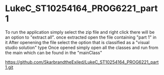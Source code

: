 # LukeC_ST10254164_PROG6221_part1
To run the application simply select the zip file and right click there will be an option to "extract all".
once extracted open the file containing "part 1" in it
After openening the file select the option that is classified as a "visual studio solution" type
Once opened simply open all the classes and run from the main which can be found in the "mainClass"

https://github.com/SkarbrandtheExiled/LukeC_ST10254164_PROG6221_part1.git
